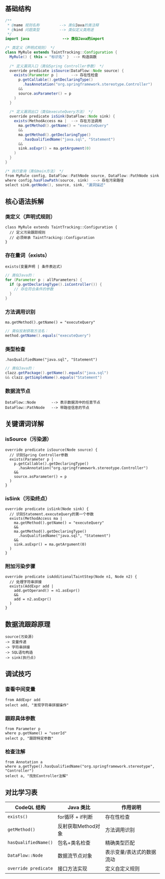 ## 基础结构
```java
/**
 * @name 规则名称         --> 类似Java的类注释
 * @kind 问题类型         --> 类似定义类用途
 */
import java               --> 类似Java的import

/* 类定义（声明式规则） */
class MyRule extends TaintTracking::Configuration {
  MyRule() { this = "标识名" }  --> 构造函数
  
  /* 定义漏洞入口（类似Spring Controller参数） */
  override predicate isSource(DataFlow::Node source) {
    exists(Parameter p |      --> 存在性检查
      p.getCallable().getDeclaringType()
        .hasAnnotation("org.springframework.stereotype.Controller") 
      &&
      source.asParameter() = p
    )
  }
  
  /* 定义漏洞出口（类似executeQuery方法） */
  override predicate isSink(DataFlow::Node sink) {
    exists(MethodAccess ma |  --> 存在方法调用
      ma.getMethod().getName() = "executeQuery" 
      &&
      ma.getMethod().getDeclaringType()
        .hasQualifiedName("java.sql", "Statement")
      &&
      sink.asExpr() = ma.getArgument(0)
    )
  }
}

/* 执行查询（类似main方法） */
from MyRule config, DataFlow::PathNode source, DataFlow::PathNode sink
where config.hasFlowPath(source, sink)  --> 存在污染路径
select sink.getNode(), source, sink, "漏洞描述"
```



## 核心语法拆解

### 类定义（声明式规则）

```codeql
class MyRule extends TaintTracking::Configuration {
  // 定义污染跟踪规则
  // 必须继承 TaintTracking::Configuration
}
```

### 存在量词（exists）
```codeql
exists(变量声明 | 条件表达式)
```

```java
// 类似Java的：
for (Parameter p : allParameters) {
  if (p.getDeclaringType().isController()) {
    // 存在符合条件的参数
  }
}
``` 
### 方法调用识别

```codeql
ma.getMethod().getName() = "executeQuery"
```

```java
// 类似反射获取方法名：
method.getName().equals("executeQuery")
```

### 类型检查

```codeql
.hasQualifiedName("java.sql", "Statement")
```

```java
// 类似Java的：
clazz.getPackage().getName().equals("java.sql") 
&& clazz.getSimpleName().equals("Statement")
```

###  数据流节点
```codeql
DataFlow::Node       --> 表示数据流中的任意节点
DataFlow::PathNode   --> 带路径信息的节点
```

## 关键谓词详解

###  isSource（污染源）
```codeql
override predicate isSource(Node source) {
  // 识别Spring Controller参数
  exists(Parameter p |
    p.getCallable().getDeclaringType()
      .hasAnnotation("org.springframework.stereotype.Controller") 
    &&
    source.asParameter() = p
  )
}
```

### isSink（污染终点）
```codeql
override predicate isSink(Node sink) {
  // 识别Statement.executeQuery的第一个参数
  exists(MethodAccess ma |
    ma.getMethod().getName() = "executeQuery" 
    &&
    ma.getMethod().getDeclaringType()
      .hasQualifiedName("java.sql", "Statement")
    &&
    sink.asExpr() = ma.getArgument(0)
  )
}
```

###  附加污染步骤

```codeql
override predicate isAdditionalTaintStep(Node n1, Node n2) {
  // 处理字符串拼接
  exists(AddExpr add | 
    add.getOperand() = n1.asExpr() 
    && 
    add = n2.asExpr()
  )
}
```

## 数据流跟踪原理
```codeql
source(污染源) 
-> 变量传递 
-> 字符串拼接 
-> SQL语句构造 
-> sink(执行点)
```

## 调试技巧

###  查看中间变量

```codeql
from AddExpr add
select add, "发现字符串拼接操作"
```

### 跟踪具体参数
```codeql
from Parameter p
where p.getName() = "userId"
select p, "跟踪特定参数"
```

### 检查注解
```codeql
from Annotation a
where a.getType().hasQualifiedName("org.springframework.stereotype", "Controller")
select a, "找到Controller注解"
```

## 对比学习表

| CodeQL 结构            | Java 类比      | 作用说明          |
| -------------------- | ------------ | ------------- |
| `exists()`           | for循环 + if判断 | 存在性检查         |
| `getMethod()`        | 反射获取Method对象 | 方法调用识别        |
| `hasQualifiedName()` | 包名+类名检查      | 精确类型匹配        |
| `DataFlow::Node`     | 数据流节点对象      | 表示变量/表达式的数据流动 |
| `override predicate` | 接口方法实现       | 定义自定义规则       |
